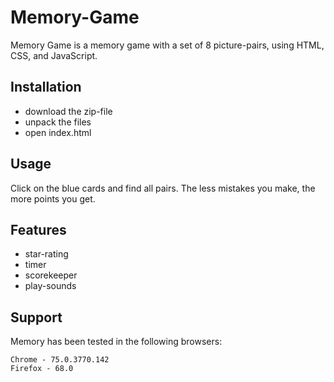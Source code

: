# Memory-Game

Memory Game is a memory game with a set of 8 picture-pairs, using HTML, CSS, and JavaScript.

## Installation

- download the zip-file
- unpack the files
- open index.html

## Usage

Click on the blue cards and find all pairs. The less mistakes you make, the more points you get.

## Features

- star-rating
- timer
- scorekeeper
- play-sounds

## Support

Memory has been tested in the following browsers:

    Chrome - 75.0.3770.142
    Firefox - 68.0
